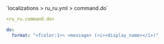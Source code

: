 <!--@include: @/parts/module/command/do.md#title-->
<!--@include: @/parts/words.md#path--> `localizations > ru_ru.yml > command.do`

<!--@include: @/parts/module/command/do.md#explanation-->

<!--@include: @/parts/words.md#edit-->
```yaml
<ru_ru.command.do>
```

<!--@include: @/parts/words.md#default-->
```yaml
do:
  format: "<fcolor:1>✎ <message> (<i><display_name></i>)"
```

<!--@include: @/parts/module/command/do.md#parameters-->
<!--@include: @/parts/module/command/do.md#localization-->

